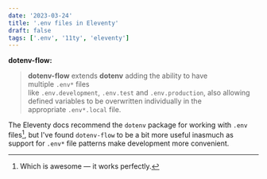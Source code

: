 ```yaml
---
date: '2023-03-24'
title: '.env files in Eleventy'
draft: false
tags: ['.env', '11ty', 'eleventy']
---
```


**dotenv-flow:**    
> **dotenv-flow** extends **dotenv** adding the ability to have multiple `.env*` files like `.env.development`, `.env.test` and `.env.production`, also allowing defined variables to be overwritten individually in the appropriate `.env*.local` file.

The Eleventy docs recommend the `dotenv` package for working with `.env` files[^1], but I've found `dotenv-flow` to be a bit more useful inasmuch as support for `.env*` file patterns make development more convenient.<!-- excerpt -->

[^1]: Which is awesome — it works perfectly.